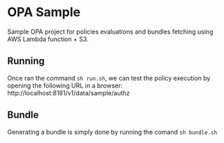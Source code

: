 OPA Sample
==========

Sample OPA project for policies evaluations and bundles fetching using AWS Lambda function + S3.

Running
-------
Once ran the command `sh run.sh`, we can test the policy execution by opening the following URL in a browser: http://localhost:8181/v1/data/sample/authz

Bundle
------
Generating a bundle is simply done by running the comand `sh bundle.sh`
